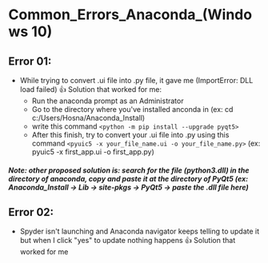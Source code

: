 # Common_Errors_Anaconda_(Windows 10)
## Error 01:
* While trying to convert .ui file into .py file, it gave me (ImportError: DLL load failed)
:+1: Solution that worked for me: 
    - Run the anaconda prompt as an Administrator
    - Go to the directory where you've installed anconda in (ex: cd c:/Users/Hosna/Anaconda_Install)
    - write this command `<python -m pip install --upgrade pyqt5>`
    - After this finish, try to convert your .ui file into .py using this command `<pyuic5 -x your_file_name.ui -o your_file_name.py>` (ex: pyuic5 -x first_app.ui -o first_app.py)

##### Note: other proposed solution is: search for the file (python3.dll) in the directory of anaconda, copy and paste it at the directory of PyQt5 (ex: Anaconda_Install -> Lib -> site-pkgs -> PyQt5 -> paste the .dll file here)

## Error 02:
* Spyder isn't launching and Anaconda navigator keeps telling to update it but when I click "yes" to update nothing happens
:+1: Solution that worked for me